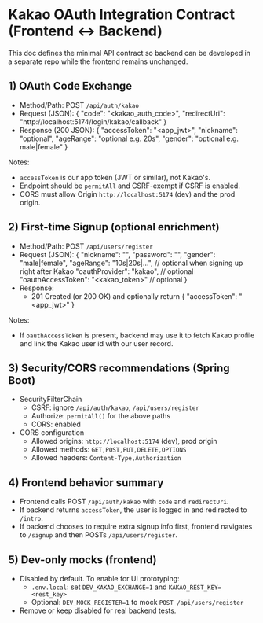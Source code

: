 # Kakao OAuth Integration Contract (Frontend ↔ Backend)

This doc defines the minimal API contract so backend can be developed in a separate repo while the frontend remains unchanged.

## 1) OAuth Code Exchange

- Method/Path: POST `/api/auth/kakao`
- Request (JSON):
  {
    "code": "<kakao_auth_code>",
    "redirectUri": "http://localhost:5174/login/kakao/callback"
  }
- Response (200 JSON):
  {
    "accessToken": "<app_jwt>",
    "nickname": "optional",
    "ageRange": "optional e.g. 20s",
    "gender": "optional e.g. male|female"
  }

Notes:
- `accessToken` is our app token (JWT or similar), not Kakao's.
- Endpoint should be `permitAll` and CSRF-exempt if CSRF is enabled.
- CORS must allow Origin `http://localhost:5174` (dev) and the prod origin.

## 2) First-time Signup (optional enrichment)

- Method/Path: POST `/api/users/register`
- Request (JSON):
  {
    "nickname": "<string>",
    "password": "<string>",
    "gender": "male|female",
    "ageRange": "10s|20s|...",
    // optional when signing up right after Kakao
    "oauthProvider": "kakao",          // optional
    "oauthAccessToken": "<kakao_token>" // optional
  }
- Response:
  - 201 Created (or 200 OK) and optionally return { "accessToken": "<app_jwt>" }

Notes:
- If `oauthAccessToken` is present, backend may use it to fetch Kakao profile and
  link the Kakao user id with our user record.

## 3) Security/CORS recommendations (Spring Boot)

- SecurityFilterChain
  - CSRF: ignore `/api/auth/kakao`, `/api/users/register`
  - Authorize: `permitAll()` for the above paths
  - CORS: enabled
- CORS configuration
  - Allowed origins: `http://localhost:5174` (dev), prod origin
  - Allowed methods: `GET,POST,PUT,DELETE,OPTIONS`
  - Allowed headers: `Content-Type,Authorization`

## 4) Frontend behavior summary

- Frontend calls POST `/api/auth/kakao` with `code` and `redirectUri`.
- If backend returns `accessToken`, the user is logged in and redirected to `/intro`.
- If backend chooses to require extra signup info first, frontend navigates to `/signup` and then POSTs `/api/users/register`.

## 5) Dev-only mocks (frontend)

- Disabled by default. To enable for UI prototyping:
  - `.env.local`: set `DEV_KAKAO_EXCHANGE=1` and `KAKAO_REST_KEY=<rest_key>`
  - Optional: `DEV_MOCK_REGISTER=1` to mock `POST /api/users/register`
- Remove or keep disabled for real backend tests.
